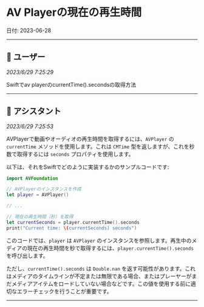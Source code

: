 # AV Playerの現在の再生時間

日付: 2023-06-28

---

## 👤 ユーザー
*2023/6/29 7:25:29*

Swiftでav playerのcurrentTime().secondsの取得方法

---

## 🤖 アシスタント
*2023/6/29 7:25:53*

AVPlayerで動画やオーディオの再生時間を取得するには、`AVPlayer` の `currentTime` メソッドを使用します。これは `CMTime` 型を返しますが、これを秒数で取得するには `seconds` プロパティを使用します。

以下は、それをSwiftでどのように実装するかのサンプルコードです:

```swift
import AVFoundation

// AVPlayerのインスタンスを作成
let player = AVPlayer()

// ...

// 現在の再生時間（秒）を取得
let currentSeconds = player.currentTime().seconds
print("Current time: \(currentSeconds) seconds")
```

このコードでは、`player` は `AVPlayer` のインスタンスを参照します。再生中のメディアの現在の再生時間を秒で取得するには、`player.currentTime().seconds`を呼び出します。

ただし、`currentTime().seconds` は `Double.nan` を返す可能性があります。これはメディアのタイムラインが不定または無限である場合、またはプレーヤーがまだメディアアイテムをロードしていない場合などです。この値を使用する前に適切なエラーチェックを行うことが重要です。

---
